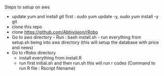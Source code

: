 Steps to setup on aws

- update yum and install git first : sudo yum update -y, sudo yum install -y git
- clone this repo
- clone https://github.com/Abhivision/rRobo
- Go to aws directory
      - Run : bash install.sh
      - run everything from setup.sh being into aws directory
            (this will setup the database with price and news)
- Go to rRobo directory 
  - install everything from install.R
  - run first initial.sh and then run.sh this will run r codes
  (Command to run R file : Rscript filename)
